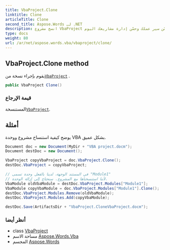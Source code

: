 ```yaml
---
title: VbaProject.Clone
linktitle: Clone
articleTitle: Clone
second_title: Aspose.Words لـ .NET
description: انسخ مشروع VbaProject الخاص بك بسهولة باستخدام طريقة الاستنساخ. حسّن سير عملك وحسّن إدارة مشاريعك اليوم!
type: docs
weight: 80
url: /ar/net/aspose.words.vba/vbaproject/clone/
---
```

## VbaProject.Clone method

يقوم بإجراء نسخة من[`VbaProject`](../) .

```csharp
public VbaProject Clone()
```

### قيمة الإرجاع

المستنسخة[`VbaProject`](../).

## أمثلة

يوضح كيفية استنساخ مشروع ووحدة VBA بشكل عميق.

```csharp
Document doc = new Document(MyDir + "VBA project.docm");
Document destDoc = new Document();

VbaProject copyVbaProject = doc.VbaProject.Clone();
destDoc.VbaProject = copyVbaProject;

// في المستند الوجهة، لدينا بالفعل وحدة تسمى "Module1"
// لأننا استنسخناها مع المشروع. سنحتاج إلى إزالة الوحدة.
VbaModule oldVbaModule = destDoc.VbaProject.Modules["Module1"];
VbaModule copyVbaModule = doc.VbaProject.Modules["Module1"].Clone();
destDoc.VbaProject.Modules.Remove(oldVbaModule);
destDoc.VbaProject.Modules.Add(copyVbaModule);

destDoc.Save(ArtifactsDir + "VbaProject.CloneVbaProject.docm");
```

### أنظر أيضا

* class [VbaProject](../)
* مساحة الاسم [Aspose.Words.Vba](../../../aspose.words.vba/)
* المجسم [Aspose.Words](../../../)
